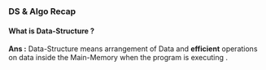 
### DS & Algo Recap 

#### What is Data-Structure ?
**Ans :** Data-Structure means arrangement of Data and **efficient** operations on 
data inside the Main-Memory when the program is executing .